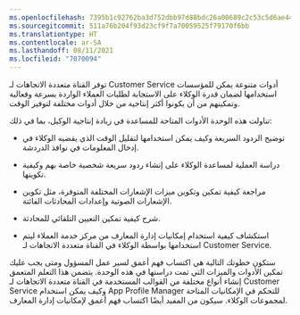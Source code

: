```yaml
---
ms.openlocfilehash: 7395b1c92762ba3d752dbb97d88bdc26a00689c2c53c5d6ae4449df87d362817
ms.sourcegitcommit: 511a76b204f93d23cf9f7a70059525f79170f6bb
ms.translationtype: HT
ms.contentlocale: ar-SA
ms.lasthandoff: 08/11/2021
ms.locfileid: "7070094"
---
```

توفر القناة متعددة الاتجاهات لـ Customer Service أدوات متنوعة يمكن للمؤسسات استخدامها لضمان قدرة الوكلاء على الاستجابة لطلبات العملاء الواردة بسرعة وفعالية وتمكينهم من أن يكونوا أكثر إنتاجية من خلال أدوات مختلفة لتوفير الوقت.

تناولت هذه الوحدة الأدوات المتاحة للمساعدة في زيادة إنتاجية الوكيل، بما في ذلك:

-   توضيح الردود السريعة وكيف يمكن استخدامها لتقليل الوقت الذي يقضيه الوكلاء في إدخال المعلومات في نوافذ الدردشة.

-   دراسة العملية لمساعدة الوكلاء على إنشاء ردود سريعة شخصية خاصة بهم وكيفية تكوينها.

-   مراجعة كيفية تمكين وتكوين ميزات الإشعارات المختلفة المتوفرة، مثل تكوين الإشعارات الصوتية وإعدادات المحادثات الفائتة.

-   شرح كيفية تمكين التعيين التلقائي للمحادثة.

-   استكشاف كيفية استخدام إمكانيات إدارة المعارف من مركز خدمة العملاء ليتم استخدامها بواسطة الوكلاء في القناة متعددة الاتجاهات لـ Customer Service.

ستكون خطوتك التالية هي اكتساب فهم أعمق لسير عمل المسؤول ومتى يجب عليك تمكين الأدوات والميزات التي تمت دراستها في هذه الوحدة. يتضمن هذا التعلم المتعمق إنشاء أنواع مختلفة من القوالب المستخدمة في القناة متعددة الاتجاهات لـ Customer Service وكيف يمكن استخدام App Profile Manager للتحكم في الإمكانيات المتاحة لمجموعات الوكلاء. سيكون من المفيد أيضًا اكتساب فهم أعمق لإمكانيات إدارة المعارف.
